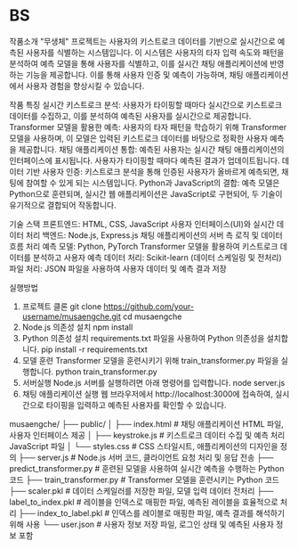 # BS
작품소개
"무생체" 프로젝트는 사용자의 키스트로크 데이터를 기반으로 실시간으로 예측된 사용자를 식별하는 시스템입니다. 이 시스템은 사용자의 타자 입력 속도와 패턴을 분석하여 예측 모델을 통해 사용자를 식별하고, 이를 실시간 채팅 애플리케이션에 반영하는 기능을 제공합니다. 이를 통해 사용자 인증 및 예측이 가능하며, 채팅 애플리케이션에서 사용자 경험을 향상시킬 수 있습니다.

작품 특징
실시간 키스트로크 분석: 사용자가 타이핑할 때마다 실시간으로 키스트로크 데이터를 수집하고, 이를 분석하여 예측된 사용자를 실시간으로 제공합니다.
Transformer 모델을 활용한 예측: 사용자의 타자 패턴을 학습하기 위해 Transformer 모델을 사용하며, 이 모델은 입력된 키스트로크 데이터를 바탕으로 정확한 사용자 예측을 제공합니다.
채팅 애플리케이션 통합: 예측된 사용자는 실시간 채팅 애플리케이션의 인터페이스에 표시됩니다. 사용자가 타이핑할 때마다 예측된 결과가 업데이트됩니다.
데이터 기반 사용자 인증: 키스트로크 분석을 통해 인증된 사용자가 올바르게 예측되면, 채팅에 참여할 수 있게 되는 시스템입니다.
Python과 JavaScript의 결합: 예측 모델은 Python으로 훈련되며, 실시간 웹 애플리케이션은 JavaScript로 구현되어, 두 기술이 유기적으로 결합되어 작동합니다.

기술 스택
프론트엔드:
HTML, CSS, JavaScript
사용자 인터페이스(UI)와 실시간 데이터 처리
백엔드:
Node.js, Express.js
채팅 애플리케이션의 서버 측 로직 및 데이터 흐름 처리
예측 모델:
Python, PyTorch
Transformer 모델을 활용하여 키스트로크 데이터를 분석하고 사용자 예측
데이터 처리:
Scikit-learn (데이터 스케일링 및 전처리)
파일 처리:
JSON 파일을 사용하여 사용자 데이터 및 예측 결과 저장

실행방법
1. 프로젝트 클론
git clone https://github.com/your-username/musaengche.git
cd musaengche
2. Node.js 의존성 설치
npm install
3. Python 의존성 설치 
requirements.txt 파일을 사용하여 Python 의존성을 설치합니다.
pip install -r requirements.txt
4. 모델 훈련 
Transformer 모델을 훈련시키기 위해 train_transformer.py 파일을 실행합니다.
python train_transformer.py
5. 서버실행
Node.js 서버를 실행하려면 아래 명령어를 입력합니다.
node server.js
6. 채팅 애플리케이션 실행 웹 브라우저에서 http://localhost:3000에 접속하여, 실시간으로 타이핑을 입력하고 예측된 사용자를 확인할 수 있습니다.

musaengche/
├── public/
│   ├── index.html        # 채팅 애플리케이션 HTML 파일, 사용자 인터페이스 제공
│   ├── keystroke.js      # 키스트로크 데이터 수집 및 예측 처리 JavaScript 파일
│   └── styles.css        # CSS 스타일시트, 애플리케이션의 디자인을 정의
├── server.js             # Node.js 서버 코드, 클라이언트 요청 처리 및 응답 전송
├── predict_transformer.py # 훈련된 모델을 사용하여 실시간 예측을 수행하는 Python 코드
├── train_transformer.py   # Transformer 모델을 훈련시키는 Python 코드
├── scaler.pkl            # 데이터 스케일러를 저장한 파일, 모델 입력 데이터 전처리
├── label_to_index.pkl    # 레이블을 인덱스로 매핑한 파일, 예측된 레이블을 효율적으로 처리
├── index_to_label.pkl    # 인덱스를 레이블로 매핑한 파일, 예측 결과를 해석하기 위해 사용
└── user.json             # 사용자 정보 저장 파일, 로그인 상태 및 예측된 사용자 정보 포함
